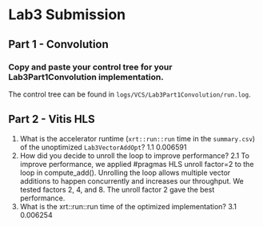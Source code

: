 # Lab3 Submission

## Part 1 - Convolution
### Copy and paste your control tree for your Lab3Part1Convolution implementation.
The control tree can be found in `logs/VCS/Lab3Part1Convolution/run.log`.


## Part 2 - Vitis HLS

1. What is the accelerator runtime (`xrt::run::run` time in the `summary.csv`) of the unoptimized `Lab3VectorAddOpt`? 
    1.1 0.006591
2. How did you decide to unroll the loop to improve performance?
    2.1 To improve performance, we applied #pragmas HLS unroll factor=2 to the loop in compute_add(). Unrolling the loop allows multiple vector additions to happen concurrently and increases our throughput. We tested factors 2, 4, and 8. The unroll factor 2 gave the best performance.
3. What is the xrt::run::run time of the optimized implementation? 
    3.1 0.006254
